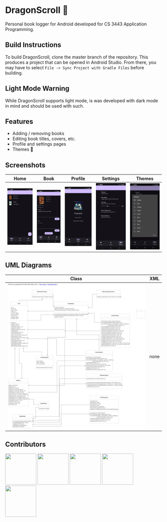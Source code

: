 # DragonScroll 📖
Personal book logger for Android developed for CS 3443 Application Programming.

## Build Instructions
To build DragonScroll, clone the master branch of the repository. This produces a project that can be opened in Android Studio. From there, you may have to select `File -> Sync Project with Gradle Files` before building.

## Light Mode Warning
While DragonScroll supports light mode, is was developed with dark mode in mind and should be used with such.

## Features
* Adding / removing books
* Editing book titles, covers, etc.
* Profile and settings pages
* Themes 🎨

## Screenshots
| Home | Book | Profile | Settings | Themes |
| ---  | ---  | ---     | ---      | ---    |
| <img src="/screenshots/home.png" height="25%"> | <img src="/screenshots/book.png" height="25%"> | <img src="/screenshots/profile.png" height="25%"> | <img src="/screenshots/settings.png" height="25%"> | <img src="/screenshots/themes.png" height="25%"> |

## UML Diagrams
| Class | XML |
| ---   | --- |
| <img src="/screenshots/uml_class.jpg" height="25%"> | none |

## Contributors
[<img src="https://github.com/emig23.png" width=100px height=100px>](https://github.com/emig23)
[<img src="https://github.com/sammpoole.png" width=100px height=100px>](https://github.com/sammpoole)
[<img src="https://github.com/MateoGarcia18.png" width=100px height=100px>](https://github.com/MateoGarcia18)
[<img src="https://github.com/alaineliserio.png" width=100px height=100px>](https://github.com/alaineliserio)
[<img src="https://github.com/joshuaeduque.png" width=100px height=100px>](https://github.com/joshuaeduque)
